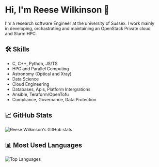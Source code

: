 # Hi, I'm Reese Wilkinson 🖖
I'm a research software Engineer at the university of Sussex. I work mainly in developing, orchastrating and maintaining an OpenStack Private cloud and Slurm HPC.

## 🛠️ Skills
- C, C++, Python, JS/TS
- HPC and Parallel Computing
- Astronomy (Optical and Xray)
- Data Science
- Cloud Engineering
- Databases, Apis, Platform Intergrations
- Ansible, Teraform/OpenTofu
- Compliance, Governance, Data Protection

## 📈 GitHub Stats
![Reese Wilkinson's GitHub stats](https://github-readme-stats.vercel.app/api?username=furciferi&show_icons=true&theme=radical)

## 📊 Most Used Languages
![Top Languages](https://github-readme-stats.vercel.app/api/top-langs/?username=furciferi&layout=compact&theme=radical)
